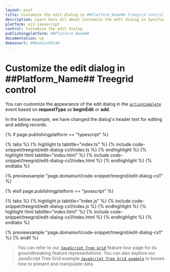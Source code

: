 ```yaml
---
layout: post
title: Customize the edit dialog in ##Platform_Name## Treegrid control | Syncfusion
description: Learn here all about Customize the edit dialog in Syncfusion ##Platform_Name## Treegrid control of Syncfusion Essential JS 2 and more.
platform: ej2-javascript
control: Customize the edit dialog 
publishingplatform: ##Platform_Name##
documentation: ug
domainurl: ##DomainURL##
---
```


# Customize the edit dialog in ##Platform_Name## Treegrid control

You can customize the appearance of the edit dialog in the [`actionComplete`](../api/treegrid/#actioncomplete) event based on **requestType** as **beginEdit** or **add**.

In the below example, we have changed the dialog's header text for editing and adding records.

{% if page.publishingplatform == "typescript" %}

 {% tabs %}
{% highlight ts tabtitle="index.ts" %}
{% include code-snippet/treegrid/edit-dialog-cs1/index.ts %}
{% endhighlight %}
{% highlight html tabtitle="index.html" %}
{% include code-snippet/treegrid/edit-dialog-cs1/index.html %}
{% endhighlight %}
{% endtabs %}
        
{% previewsample "page.domainurl/code-snippet/treegrid/edit-dialog-cs1" %}

{% elsif page.publishingplatform == "javascript" %}

{% tabs %}
{% highlight js tabtitle="index.js" %}
{% include code-snippet/treegrid/edit-dialog-cs1/index.js %}
{% endhighlight %}
{% highlight html tabtitle="index.html" %}
{% include code-snippet/treegrid/edit-dialog-cs1/index.html %}
{% endhighlight %}
{% endtabs %}

{% previewsample "page.domainurl/code-snippet/treegrid/edit-dialog-cs1" %}
{% endif %}

> You can refer to our [`JavaScript Tree Grid`](https://www.syncfusion.com/javascript-ui-controls/js-tree-grid) feature tour page for its groundbreaking feature representations. You can also explore our JavaScript Tree Grid example [`JavaScript Tree Grid example`](https://ej2.syncfusion.com/demos/#/material/tree-grid/treegrid-overview.html) to knows how to present and manipulate data.